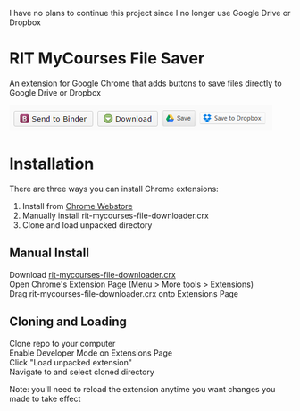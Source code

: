 I have no plans to continue this project since I no longer use Google Drive or Dropbox

# RIT MyCourses File Saver
An extension for Google Chrome that adds buttons to save files directly to Google Drive or Dropbox

![Image Preview](https://github.com/Speenah/rit-mycourses-file-downloader/raw/master/images/preview.png "Image preview")

# Installation
There are three ways you can install Chrome extensions:

1. Install from [Chrome Webstore](https://chrome.google.com/webstore/detail/mycourses-file-saver/hdifocaiopaiepgdibaplbhnodnidnao)
2. Manually install rit-mycourses-file-downloader.crx
3. Clone and load unpacked directory

Manual Install
--------------

Download [rit-mycourses-file-downloader.crx](https://github.com/Speenah/rit-mycourses-file-downloader/raw/master/rit-mycourses-file-downloader.crx)<br/>
Open Chrome's Extension Page (Menu > More tools > Extensions)<br/>
Drag rit-mycourses-file-downloader.crx onto Extensions Page<br/>

Cloning and Loading
-------------------

Clone repo to your computer<br/>
Enable Developer Mode on Extensions Page<br/>
Click "Load unpacked extension"<br/>
Navigate to and select cloned directory

Note: you'll need to reload the extension anytime you want changes you made to take effect
